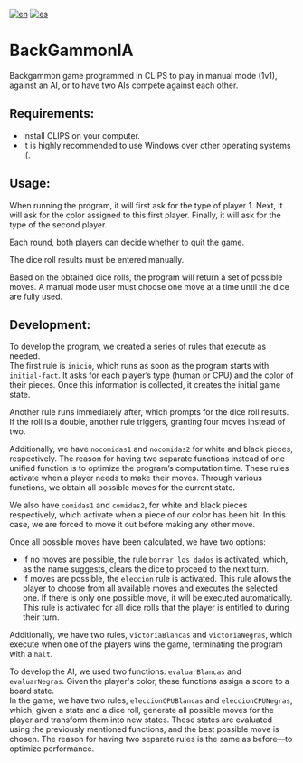 [![en](https://img.shields.io/badge/lang-en-red.svg)](https://github.com/JosuBarru/BackGammonIA/blob/main/README-en.md)
[![es](https://img.shields.io/badge/lang-es-yellow.svg)](https://github.com/JosuBarru/BackGammonIA/blob/main/README.md)

# BackGammonIA  
Backgammon game programmed in CLIPS to play in manual mode (1v1), against an AI, or to have two AIs compete against each other.  

## Requirements:  
* Install CLIPS on your computer.  
* It is highly recommended to use Windows over other operating systems :(.  

## Usage:  
When running the program, it will first ask for the type of player 1. Next, it will ask for the color assigned to this first player. Finally, it will ask for the type of the second player.  

Each round, both players can decide whether to quit the game.  

The dice roll results must be entered manually.  

Based on the obtained dice rolls, the program will return a set of possible moves. A manual mode user must choose one move at a time until the dice are fully used.  

## Development:  
To develop the program, we created a series of rules that execute as needed.  
The first rule is `inicio`, which runs as soon as the program starts with `initial-fact`. It asks for each player’s type (human or CPU) and the color of their pieces. Once this information is collected, it creates the initial game state.  

Another rule runs immediately after, which prompts for the dice roll results. If the roll is a double, another rule triggers, granting four moves instead of two.  

Additionally, we have `nocomidas1` and `nocomidas2` for white and black pieces, respectively. The reason for having two separate functions instead of one unified function is to optimize the program’s computation time. These rules activate when a player needs to make their moves. Through various functions, we obtain all possible moves for the current state.  

We also have `comidas1` and `comidas2`, for white and black pieces respectively, which activate when a piece of our color has been hit. In this case, we are forced to move it out before making any other move.  

Once all possible moves have been calculated, we have two options:  
- If no moves are possible, the rule `borrar los dados` is activated, which, as the name suggests, clears the dice to proceed to the next turn.  
- If moves are possible, the `eleccion` rule is activated. This rule allows the player to choose from all available moves and executes the selected one. If there is only one possible move, it will be executed automatically. This rule is activated for all dice rolls that the player is entitled to during their turn.  

Additionally, we have two rules, `victoriaBlancas` and `victoriaNegras`, which execute when one of the players wins the game, terminating the program with a `halt`.  

To develop the AI, we used two functions: `evaluarBlancas` and `evaluarNegras`. Given the player's color, these functions assign a score to a board state.  
In the game, we have two rules, `eleccionCPUBlancas` and `eleccionCPUNegras`, which, given a state and a dice roll, generate all possible moves for the player and transform them into new states. These states are evaluated using the previously mentioned functions, and the best possible move is chosen. The reason for having two separate rules is the same as before—to optimize performance.  
